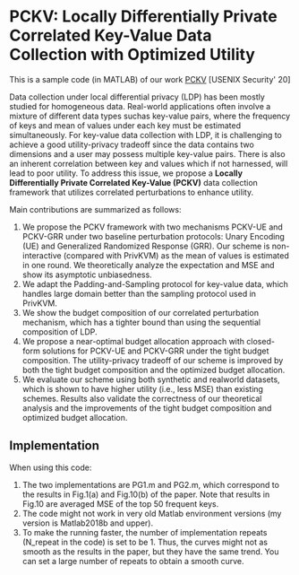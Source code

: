 # PCKV: Locally Differentially Private Correlated Key-Value Data Collection with Optimized Utility

This is a sample code (in MATLAB) of our work [PCKV](https://www.usenix.org/system/files/sec20-gu.pdf) [USENIX Security' 20]


Data collection under local differential privacy (LDP) has been mostly studied for homogeneous data. Real-world applications often involve a mixture of different data types suchas key-value pairs, where the frequency of keys and mean of values under each key must be estimated simultaneously. For key-value data collection with LDP, it is challenging to achieve a good utility-privacy tradeoff since the data contains two dimensions and a user may possess multiple key-value pairs. There is also an inherent correlation between key and values which if not harnessed, will lead to poor utility. To address this issue, we propose a **Locally Differentially Private Correlated Key-Value (PCKV)** data collection framework that utilizes correlated perturbations to enhance utility. 

Main contributions are summarized as follows:
1. We propose the PCKV framework with two mechanisms PCKV-UE and PCKV-GRR under two baseline perturbation protocols: Unary Encoding (UE) and Generalized Randomized Response (GRR). Our scheme is non-interactive (compared with PrivKVM) as the mean of values is estimated in one round. We theoretically analyze the expectation and MSE and show its asymptotic unbiasedness.
2. We adapt the Padding-and-Sampling protocol for key-value data, which handles large domain better than the sampling protocol used in PrivKVM.
3. We show the budget composition of our correlated perturbation mechanism, which has a tighter bound than using the sequential composition of LDP.
4. We propose a near-optimal budget allocation approach with closed-form solutions for PCKV-UE and PCKV-GRR under the tight budget composition. The utility-privacy tradeoff of our scheme is improved by both the tight budget composition and the optimized budget allocation.
5. We evaluate our scheme using both synthetic and realworld datasets, which is shown to have higher utility (i.e., less MSE) than existing schemes. Results also validate the correctness of our theoretical analysis and the improvements of the tight budget composition and optimized budget allocation.



## Implementation

When using this code:
1. The two implementations are PG1.m and PG2.m, which correspond to the results in Fig.1(a) and Fig.10(b) of the paper. Note that results in Fig.10 are averaged MSE of the top 50 frequent keys.
2. The code might not work in very old Matlab environment versions (my version is Matlab2018b and upper).
3. To make the running faster, the number of implementation repeats (N_repeat in the code) is set to be 1. Thus, the curves might not as smooth as the results in the paper, but they have the same trend. You can set a large number of repeats to obtain a smooth curve.
